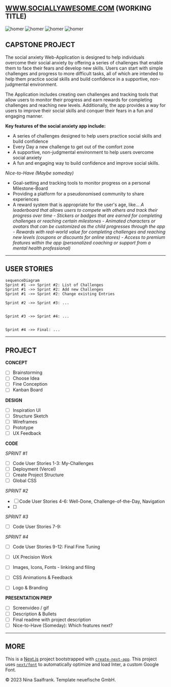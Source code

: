 
## [WWW.SOCIALLYAWESOME.COM](https://capstone-project-git-list-of-challenges-salaos.vercel.app/challenges) (WORKING TITLE)



![homer](https://user-images.githubusercontent.com/123561210/228357076-a605e16f-e0c6-4508-8e15-f005df9c5136.gif)
![homer](https://user-images.githubusercontent.com/123561210/228357076-a605e16f-e0c6-4508-8e15-f005df9c5136.gif)
![homer](https://user-images.githubusercontent.com/123561210/228357076-a605e16f-e0c6-4508-8e15-f005df9c5136.gif)
![homer](https://user-images.githubusercontent.com/123561210/228357076-a605e16f-e0c6-4508-8e15-f005df9c5136.gif)


## CAPSTONE PROJECT

The social anxiety Web-Application is designed to help individuals overcome their social anxiety by offering a series of challenges that enable them to face their fears and develop new skills. Users can start with simple challenges and progress to more difficult tasks, all of which are intended to help them practice social skills and build confidence in a supportive, non-judgmental environment.

The Application includes creating own challenges and tracking tools that allow users to monitor their progress and earn rewards for completing challenges and reaching new levels. Additionally, the app provides a way for users to improve their social skills and conquer their fears in a fun and engaging manner.

__Key features of the social anxiety app include:__

- A series of challenges designed to help users practice social skills and build confidence
- Every Day a new challenge to get out of the comfort zone
- A supportive, non-judgmental environment to help users overcome social anxiety
- A fun and engaging way to build confidence and improve social skills.



_Nice-to-Have (Maybe someday)_

- Goal-setting and tracking tools to monitor progress on a personal Milestone-Board
- Providing a platform for a pseudonomised community to share experiences
- A reward system that is appropriate for the user's age, like...
           _A leaderboard that allows users to compete with others and track their progress over time
          - Stickers or badges that are earned for completing challenges or reaching certain milestones
          - Animated characters or avatars that can be customized as the child progresses through the app
          - Rewards with real-world value for completing challenges and reaching new levels (coupons or discounts for online stores)
          - Access to premium features within the app (personalized coaching or support from a mental health professional)_

---

## USER STORIES


```mermaid
sequenceDiagram
Sprint #1 ->> Sprint #2: List of Challenges
Sprint #1 ->> Sprint #2: Add new Challenges
Sprint #1 ->> Sprint #2: Change existing Entries

Sprint #2 ->> Sprint #3: ...


Sprint #3 ->> Sprint #4: ...


Sprint #4 ->> Final: ...
```

---

## PROJECT

__CONCEPT__
 - [ ] Brainstorming
 - [ ] Choose Idea
 - [ ] Fine Conception
 - [ ] Kanban Board

__DESIGN__
 - [ ] Inspiration UI
 - [ ] Structure Sketch
 - [ ] Wireframes 
 - [ ] Prototype
 - [ ] UX Feedback

__CODE__

_SPRINT #1_
 - [ ] Code User Stories 1-3: My-Challenges
 - [ ] Deployment (Vercel)
 - [ ] Create Project Structure
 - [ ] Global CSS
               
_SPRINT #2_
 - [ ] Code User Stories 4-6: Well-Done, Challenge-of-the-Day, Navigation
 - [ ] 
             
_SPRINT #3_
 - [ ] Code User Stories 7-9:
       
_SPRINT #4_
 - [ ] Code User Stories 9-12: Final Fine Tuning
 - [ ] UX Precision Work
 - [ ] Images, Icons, Fonts - linking and filing
 - [ ] CSS Animations & Feedback
 - [ ] Logo & Branding
       
      
__PRESENTATION PREP__
- [ ] Screenvideo / gif
- [ ] Description & Bullets
- [ ] Final readme with project description
- [ ] Nice-to-Have (Someday): Which features next?

---

## MORE

This is a [Next.js](https://nextjs.org/) project bootstrapped with [`create-next-app`](https://github.com/vercel/next.js/tree/canary/packages/create-next-app). This project uses [`next/font`](https://nextjs.org/docs/basic-features/font-optimization) to automatically optimize and load Inter, a custom Google Font. 

© 2023 Nina Saalfrank. Template neuefische GmbH.



